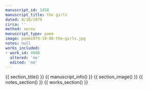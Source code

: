 ```yaml
---
manuscript_id: 1458
manuscript_title: the girls
dated: 8/10/1979
circa: ''
method: xerox
manuscript_type: poem
image: poem1979-10-08-the-girls.jpg
notes: null
works_included:
- work_id: 4908
  altered: 'no'
  edited: 'no'
---
```


{{ section_title() }}
{{ manuscript_info() }}
{{ section_image() }}
{{ notes_section() }}
{{ works_section() }}
